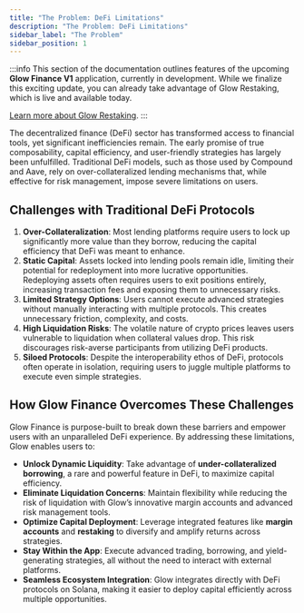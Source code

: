 ```yaml
---
title: "The Problem: DeFi Limitations"
description: "The Problem: DeFi Limitations"
sidebar_label: "The Problem"
sidebar_position: 1
---
```


:::info
This section of the documentation outlines features of the upcoming **Glow Finance V1** application, currently in development. While we finalize this exciting update, you can already take advantage of Glow Restaking, which is live and available today.

[Learn more about Glow Restaking](../02-LRT/overview.md).
:::

The decentralized finance (DeFi) sector has transformed access to financial tools, yet significant inefficiencies remain. The early promise of true composability, capital efficiency, and user-friendly strategies has largely been unfulfilled. Traditional DeFi models, such as those used by Compound and Aave, rely on over-collateralized lending mechanisms that, while effective for risk management, impose severe limitations on users.

## **Challenges with Traditional DeFi Protocols**

1. **Over-Collateralization**: Most lending platforms require users to lock up significantly more value than they borrow, reducing the capital efficiency that DeFi was meant to enhance.
2. **Static Capital**: Assets locked into lending pools remain idle, limiting their potential for redeployment into more lucrative opportunities. Redeploying assets often requires users to exit positions entirely, increasing transaction fees and exposing them to unnecessary risks.
3. **Limited Strategy Options**: Users cannot execute advanced strategies without manually interacting with multiple protocols. This creates unnecessary friction, complexity, and costs.
4. **High Liquidation Risks**: The volatile nature of crypto prices leaves users vulnerable to liquidation when collateral values drop. This risk discourages risk-averse participants from utilizing DeFi products.
5. **Siloed Protocols**: Despite the interoperability ethos of DeFi, protocols often operate in isolation, requiring users to juggle multiple platforms to execute even simple strategies.

## **How Glow Finance Overcomes These Challenges**

Glow Finance is purpose-built to break down these barriers and empower users with an unparalleled DeFi experience. By addressing these limitations, Glow enables users to:

- **Unlock Dynamic Liquidity**: Take advantage of **under-collateralized borrowing**, a rare and powerful feature in DeFi, to maximize capital efficiency.
- **Eliminate Liquidation Concerns**: Maintain flexibility while reducing the risk of liquidation with Glow’s innovative margin accounts and advanced risk management tools.
- **Optimize Capital Deployment**: Leverage integrated features like **margin accounts** and **restaking** to diversify and amplify returns across strategies.
- **Stay Within the App**: Execute advanced trading, borrowing, and yield-generating strategies, all without the need to interact with external platforms.
- **Seamless Ecosystem Integration**: Glow integrates directly with DeFi protocols on Solana, making it easier to deploy capital efficiently across multiple opportunities.
